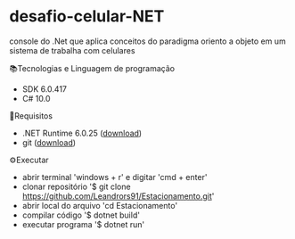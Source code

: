 # desafio-celular-NET
console do .Net que aplica conceitos do paradigma oriento a objeto em um sistema de trabalha com celulares

📚Tecnologias e Linguagem de programação
- SDK 6.0.417
- C# 10.0

📝Requisitos
- .NET Runtime 6.0.25 ([download](https://dotnet.microsoft.com/en-us/download/dotnet/6.0))
- git ([download](https://git-scm.com/downloads))

⚙️Executar
- abrir terminal 'windows + r' e digitar 'cmd + enter' 
- clonar repositório '$ git clone https://github.com/Leandrors91/Estacionamento.git'
- abrir local do arquivo 'cd Estacionamento'
- compilar código '$ dotnet build'
- executar programa '$ dotnet run'
